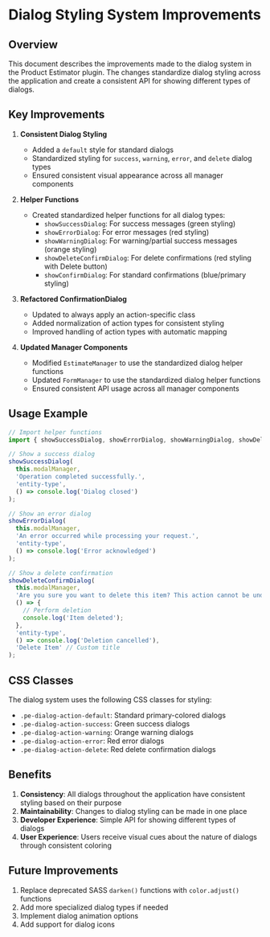 # Dialog Styling System Improvements

## Overview

This document describes the improvements made to the dialog system in the Product Estimator plugin. The changes standardize dialog styling across the application and create a consistent API for showing different types of dialogs.

## Key Improvements

1. **Consistent Dialog Styling**
   - Added a `default` style for standard dialogs
   - Standardized styling for `success`, `warning`, `error`, and `delete` dialog types
   - Ensured consistent visual appearance across all manager components

2. **Helper Functions**
   - Created standardized helper functions for all dialog types:
     - `showSuccessDialog`: For success messages (green styling)
     - `showErrorDialog`: For error messages (red styling)
     - `showWarningDialog`: For warning/partial success messages (orange styling)
     - `showDeleteConfirmDialog`: For delete confirmations (red styling with Delete button)
     - `showConfirmDialog`: For standard confirmations (blue/primary styling)

3. **Refactored ConfirmationDialog**
   - Updated to always apply an action-specific class
   - Added normalization of action types for consistent styling
   - Improved handling of action types with automatic mapping

4. **Updated Manager Components**
   - Modified `EstimateManager` to use the standardized dialog helper functions
   - Updated `FormManager` to use the standardized dialog helper functions
   - Ensured consistent API usage across all manager components

## Usage Example

```javascript
// Import helper functions
import { showSuccessDialog, showErrorDialog, showWarningDialog, showDeleteConfirmDialog } from '@utils';

// Show a success dialog
showSuccessDialog(
  this.modalManager, 
  'Operation completed successfully.',
  'entity-type', 
  () => console.log('Dialog closed')
);

// Show an error dialog
showErrorDialog(
  this.modalManager,
  'An error occurred while processing your request.',
  'entity-type',
  () => console.log('Error acknowledged')
);

// Show a delete confirmation
showDeleteConfirmDialog(
  this.modalManager,
  'Are you sure you want to delete this item? This action cannot be undone.',
  () => {
    // Perform deletion
    console.log('Item deleted');
  },
  'entity-type',
  () => console.log('Deletion cancelled'),
  'Delete Item' // Custom title
);
```

## CSS Classes

The dialog system uses the following CSS classes for styling:

- `.pe-dialog-action-default`: Standard primary-colored dialogs
- `.pe-dialog-action-success`: Green success dialogs
- `.pe-dialog-action-warning`: Orange warning dialogs
- `.pe-dialog-action-error`: Red error dialogs
- `.pe-dialog-action-delete`: Red delete confirmation dialogs

## Benefits

1. **Consistency**: All dialogs throughout the application have consistent styling based on their purpose
2. **Maintainability**: Changes to dialog styling can be made in one place
3. **Developer Experience**: Simple API for showing different types of dialogs
4. **User Experience**: Users receive visual cues about the nature of dialogs through consistent coloring

## Future Improvements

1. Replace deprecated SASS `darken()` functions with `color.adjust()` functions
2. Add more specialized dialog types if needed
3. Implement dialog animation options
4. Add support for dialog icons